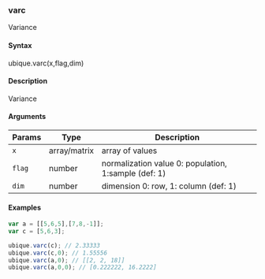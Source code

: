 ### varc

Variance


#### Syntax

ubique.varc(x,flag,dim)


#### Description

Variance  



#### Arguments

|Params|Type|Description
|---------|----|-----------
|`x` | array/matrix | array of values
|`flag` | number | normalization value 0: population, 1:sample (def: 1)
|`dim` | number | dimension 0: row, 1: column (def: 1)


#### Examples

```js
var a = [[5,6,5],[7,8,-1]];
var c = [5,6,3];

ubique.varc(c); // 2.33333
ubique.varc(c,0); // 1.55556
ubique.varc(a,0); // [[2, 2, 18]]
ubique.varc(a,0,0); // [0.222222, 16.2222]
```

